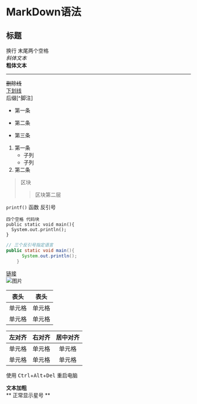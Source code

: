 # MarkDown语法
## 标题
换行  末尾两个空格  
*斜体文本*  
**粗体文本**
<!-- *** 分割线 -->
***
~~删除线~~  
<u>下划线</u>  
后缀[^脚注]  
+ 第一条
- 第二条
* 第三条  
1. 第一条
    + 子列
    + 子列
2. 第二条  
> 区块  
>> 区块第二层  

`printf()` 函数 反引号 
    
    四个空格 代码块
    public static void main(){
      System.out.println();
    }

```java
// 三个反引号指定语言
public static void main(){
      System.out.println();
    }
```
[链接](https://www.baidu.com)   
![图片](https://www.baidu.com/img/dong_8f1d47bcb77d74a1e029d8cbb3b33854.gif)  

|  表头   | 表头  |
|  ----  | ----  |
| 单元格  | 单元格 |
| 单元格  | 单元格 |  

| 左对齐 | 右对齐 | 居中对齐 |
| :-----| ----: | :----: |
| 单元格 | 单元格 | 单元格 |
| 单元格 | 单元格 | 单元格 |

<!-- 不在 Markdown 涵盖范围之内的标签，都可以直接在文档里面用 HTML 撰写 -->
使用 <kbd>Ctrl</kbd>+<kbd>Alt</kbd>+<kbd>Del</kbd> 重启电脑

**文本加粗**  
\*\* 正常显示星号 \*\*  


